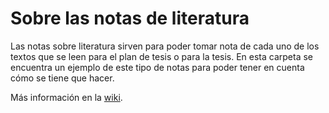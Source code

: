 # Sobre las notas de literatura

Las notas sobre literatura sirven para poder tomar nota de cada uno de los textos que se leen para el plan de tesis o para la tesis.
En esta carpeta se encuentra un ejemplo de este tipo de notas para poder tener en cuenta cómo se tiene que hacer.

Más información en la [wiki](https://github.com/ivanvgav/thesis-template/wiki).
